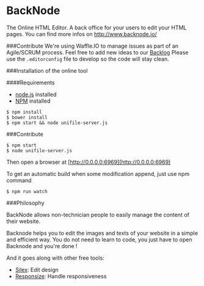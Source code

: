 BackNode
========

The Online HTML Editor. A back office for your users to edit your HTML pages. You can find more infos on http://www.backnode.io/

###Contribute
We're using Waffle.IO to manage issues as part of an Agile/SCRUM process. Feel free to add new ideas to our [Backlog](https://waffle.io/silexlabs/BackNode)
Please use the `.editorconfig` file to develop so the code will stay clean.

###Installation of the online tool

####Requirements

* [node.js](http://nodejs.org/) installed
* [NPM](https://www.npmjs.com/) installed

```shell
$ npm install
$ bower install
$ npm start && node unifile-server.js
```

###Contribute

```shell
$ npm start
$ node unifile-server.js
```
Then open a browser at [http://0.0.0.0:6969](http://0.0.0.0:6969)

To get an automatic build when some modification append, just use npm command
```shell
$ npm run watch
```

###Philosophy

BackNode allows non-technician people to easily manage the content of their website.

Backnode helps you to edit the images and texts of your website in a simple and efficient way. You do not need to learn to code, you just have to open Backnode and you're done !

And it goes along with other free tools:
* [Silex](http://www.silex.me/): Edit design
* [Responsize](http://www.responsize.org/): Handle responsiveness
